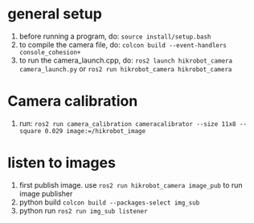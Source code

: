 
# general setup
1. before running a program, do: `source install/setup.bash`
2. to compile the camera file, do: `colcon build --event-handlers console_cohesion+`
3. to run the camera_launch.cpp, do: `ros2 launch hikrobot_camera camera_launch.py` or `ros2 run hikrobot_camera hikrobot_camera`

# Camera calibration
1. run: `ros2 run camera_calibration cameracalibrator --size 11x8 --square 0.029 image:=/hikrobot_image`

# listen to images
1. first publish image. use `ros2 run hikrobot_camera image_pub` to run image publisher
2. python build `colcon build --packages-select img_sub`
3. python run  `ros2 run img_sub listener`